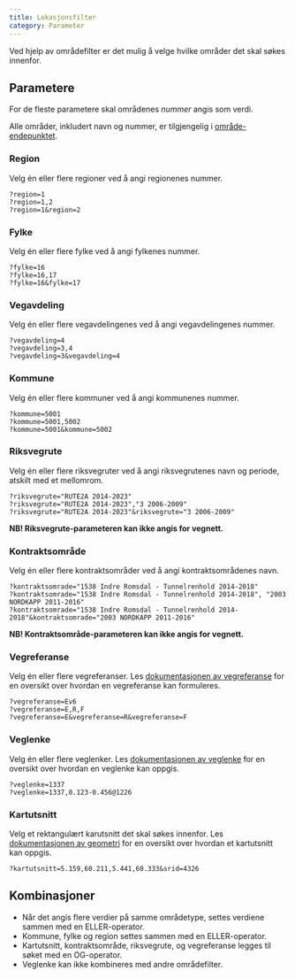```yaml
---
title: Lokasjonsfilter
category: Parameter
---
```


Ved hjelp av områdefilter er det mulig å velge hvilke områder det skal søkes innenfor.

## Parametere

For de fleste parametere skal områdenes _nummer_ angis som verdi.

Alle områder, inkludert navn og nummer, er tilgjengelig i [område-endepunktet](../endepunkt/omrader.md).

### Region

Velg én eller flere regioner ved å angi regionenes nummer.

```
?region=1
?region=1,2
?region=1&region=2
```


### Fylke

Velg én eller flere fylke ved å angi fylkenes nummer.

```
?fylke=16
?fylke=16,17
?fylke=16&fylke=17
```


### Vegavdeling

Velg én eller flere vegavdelingenes ved å angi vegavdelingenes nummer.

```
?vegavdeling=4
?vegavdeling=3,4
?vegavdeling=3&vegavdeling=4
```


### Kommune

Velg én eller flere kommuner ved å angi kommunenes nummer.

```
?kommune=5001
?kommune=5001,5002
?kommune=5001&kommune=5002
```


### Riksvegrute

Velg én eller flere riksvegruter ved å angi riksvegrutenes navn og periode, atskilt med et mellomrom.

```
?riksvegrute="RUTE2A 2014-2023"
?riksvegrute="RUTE2A 2014-2023","3 2006-2009"
?riksvegrute="RUTE2A 2014-2023"&riksvegrute="3 2006-2009"
```


**NB! Riksvegrute-parameteren kan ikke angis for vegnett.**

### Kontraktsområde

Velg én eller flere kontraktsområder ved å angi kontraktsområdenes navn.

```
?kontraktsomrade="1538 Indre Romsdal - Tunnelrenhold 2014-2018"
?kontraktsomrade="1538 Indre Romsdal - Tunnelrenhold 2014-2018", "2003 NORDKAPP 2011-2016"
?kontraktsomrade="1538 Indre Romsdal - Tunnelrenhold 2014-2018"&kontraktsomrade="2003 NORDKAPP 2011-2016"
```


**NB! Kontraktsområde-parameteren kan ikke angis for vegnett.**

### Vegreferanse

Velg én eller flere vegreferanser. Les [dokumentasjonen av vegreferanse](../verdi/vegreferanse.md) for en oversikt over hvordan en vegreferanse kan formuleres.

```
?vegreferanse=Ev6
?vegreferanse=E,R,F
?vegreferanse=E&vegreferanse=R&vegreferanse=F
```


### Veglenke

Velg én eller flere veglenker. Les [dokumentasjonen av veglenke](../verdi/veglenke.md) for en oversikt over hvordan en veglenke kan oppgis.

```
?veglenke=1337
?veglenke=1337,0.123-0.456@1226
```


### Kartutsnitt

Velg et rektangulært karutsnitt det skal søkes innenfor. Les [dokumentasjonen av geometri](../verdi/geometri.md) for en oversikt over hvordan et kartutsnitt kan oppgis.

```
?kartutsnitt=5.159,60.211,5.441,60.333&srid=4326
```


## Kombinasjoner

*   Når det angis flere verdier på samme områdetype, settes verdiene sammen med en ELLER-operator.
*   Kommune, fylke og region settes sammen med en ELLER-operator.
*   Kartutsnitt, kontraktsområde, riksvegrute, og vegreferanse legges til søket med en OG-operator.
*   Veglenke kan ikke kombineres med andre områdefilter.
